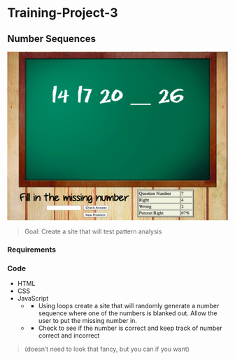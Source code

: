 # Training-Project-3

## Number Sequences

![alt text](./numberS.png)

> Goal: Create a site that will test pattern analysis

### Requirements

### Code

- HTML
- CSS
- JavaScript
  - - Using loops create a site that will randomly generate a number sequence where one of the numbers is blanked out. Allow the user to put the missing number in.
  - - Check to see if the number is correct and keep track of number correct and incorrect

> (doesn’t need to look that fancy, but you can if you want)
